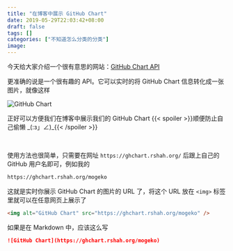 ```yaml
---
title: "在博客中展示 GitHub Chart"
date: 2019-05-29T22:03:42+08:00
draft: false
tags: []
categories: ["不知道怎么分类的分类"]
image:
---
```


<!--
![](https://mogeko.github.io/blog-images/r/067/)
{{< spoiler >}}{{< /spoiler >}}
&emsp;&emsp;
 -->

今天给大家介绍一个很有意思的网站：[GitHub Chart API](https://ghchart.rshah.org/)

更准确的说是一个很有趣的 API。它可以实时的将 GitHub Chart 信息转化成一张图片，就像这样

![GitHub Chart](https://ghchart.rshah.org/mogeko)

正好可以方便我们在博客中展示我们的 GitHub Chart {{< spoiler >}}顺便防止自己偷懒 \_(:з」∠)\_{{< /spoiler >}}

<br>

使用方法也很简单，只需要在网址 `https://ghchart.rshah.org/` 后跟上自己的 GitHub 用户名即可，例如我的

```html
https://ghchart.rshah.org/mogeko
```

这就是实时你展示 GitHub Chart 的图片的 URL 了，将这个 URL 放在 `<img>` 标签里就可以在任意网页上展示了

```html
<img alt="GitHub Chart" src="https://ghchart.rshah.org/mogeko" />
```

如果是在 Markdown 中，应该这么写

```markdown
![GitHub Chart](https://ghchart.rshah.org/mogeko)
```
